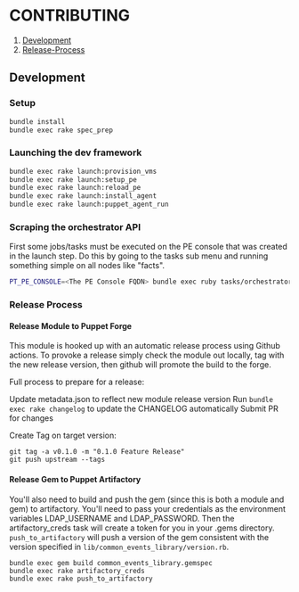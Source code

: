 CONTRIBUTING
============

1. [Development](#development)
2. [Release-Process](#Release-Process)

## Development

### Setup

```bash
bundle install
bundle exec rake spec_prep
```

### Launching the dev framework

```bash
bundle exec rake launch:provision_vms
bundle exec rake launch:setup_pe
bundle exec rake launch:reload_pe
bundle exec rake launch:install_agent
bundle exec rake launch:puppet_agent_run
```

### Scraping the orchestrator API

First some jobs/tasks must be executed on the PE console that was created in the launch step. Do this by going to the tasks sub menu and running something simple on all nodes like "facts".

```bash
PT_PE_CONSOLE=<The PE Console FQDN> bundle exec ruby tasks/orchestrator.rb
```

### Release Process

#### Release Module to Puppet Forge
This module is hooked up with an automatic release process using Github actions. To provoke a release simply check the module out locally, tag with the new release version, then github will promote the build to the forge.

Full process to prepare for a release:

Update metadata.json to reflect new module release version
Run `bundle exec rake changelog` to update the CHANGELOG automatically
Submit PR for changes

Create Tag on target version:
```
git tag -a v0.1.0 -m "0.1.0 Feature Release"
git push upstream --tags
```

#### Release Gem to Puppet Artifactory
You'll also need to build and push the gem (since this is both a module and gem) to artifactory. You'll need to pass your credentials as the environment variables LDAP_USERNAME and LDAP_PASSWORD. Then the artifactory_creds task will create a token for you in your .gems directory. `push_to_artifactory` will push a version of the gem consistent with the version specified in `lib/common_events_library/version.rb`.
```
bundle exec gem build common_events_library.gemspec
bundle exec rake artifactory_creds
bundle exec rake push_to_artifactory
```